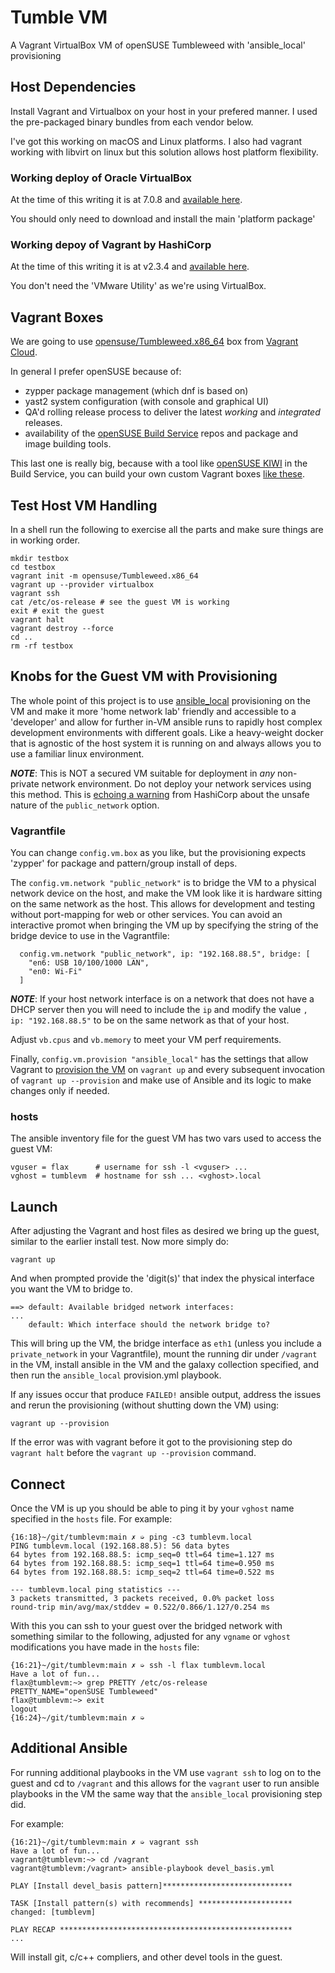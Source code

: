 # Tumble VM

A Vagrant VirtualBox VM of openSUSE Tumbleweed with 'ansible_local' provisioning

## Host Dependencies


Install Vagrant and Virtualbox on your host in your prefered manner. I used the pre-packaged binary bundles from each vendor below.

I've got this working on macOS and Linux platforms.  I also had vagrant working with libvirt on linux but this solution allows host platform flexibility.

### Working deploy of Oracle VirtualBox

At the time of this writing it is at 7.0.8 and [available here](https://www.virtualbox.org/wiki/Downloads).

You should only need to download and install the main 'platform package'

### Working depoy of Vagrant by HashiCorp

At the time of this writing it is at v2.3.4 and [available here](https://developer.hashicorp.com/vagrant/downloads).

You don't need the 'VMware Utility' as we're using VirtualBox.


## Vagrant Boxes

We are going to use [opensuse/Tumbleweed.x86_64](https://app.vagrantup.com/opensuse/boxes/Tumbleweed.x86_64) box from [Vagrant Cloud]( https://app.vagrantup.com/boxes/search).

In general I prefer openSUSE because of:

* zypper package management (which dnf is based on)
* yast2 system configuration (with console and graphical UI)
* QA'd rolling release process to deliver the latest _working_ and _integrated_ releases.
* availability of the [openSUSE Build Service](https://build.opensuse.org/) repos and package and image building tools.

This last one is really big, because with a tool like [openSUSE KIWI](https://osinside.github.io/kiwi/) in the Build Service, you can build your own custom Vagrant boxes [like these](https://build.opensuse.org/package/show/openSUSE:Factory:ToTest/kiwi-images-vagrant).

## Test Host VM Handling

In a shell run the following to exercise all the parts and make sure things are in working order.

    mkdir testbox
    cd testbox
    vagrant init -m opensuse/Tumbleweed.x86_64
    vagrant up --provider virtualbox
    vagrant ssh
    cat /etc/os-release # see the guest VM is working
    exit # exit the guest
    vagrant halt
    vagrant destroy --force
    cd ..
    rm -rf testbox

## Knobs for the Guest VM with Provisioning

The whole point of this project is to use [ansible_local](https://developer.hashicorp.com/vagrant/docs/provisioning/ansible_local) provisioning on the VM and make it more 'home network lab' friendly and accessible to a 'developer' and allow for further in-VM ansible runs to rapidly host complex development environments with different goals. Like a heavy-weight docker that is agnostic of the host system it is running on and always allows you to use a familiar linux environment.

***NOTE***: This is NOT a secured VM suitable for deployment in *any* non-private network environment. Do not deploy your network services using this method. This is [echoing a warning](https://developer.hashicorp.com/vagrant/docs/networking/public_network) from HashiCorp about the unsafe nature of the `public_network` option.

### Vagrantfile

You can change `config.vm.box` as you like, but the provisioning expects 'zypper' for package and pattern/group install of deps.

The `config.vm.network "public_network"` is to bridge the VM to a physical network device on the host, and make the VM look like it is hardware sitting on the same network as the host. This allows for development and testing without port-mapping for web or other services. You can avoid an interactive promot when bringing the VM up by specifying the string of the bridge device to use in the Vagrantfile:

      config.vm.network "public_network", ip: "192.168.88.5", bridge: [
        "en6: USB 10/100/1000 LAN",
        "en0: Wi-Fi"
      ]

***NOTE***: If your host network interface is on a network that does not have a DHCP server then you will need to include the `ip` and modify the value `, ip: "192.168.88.5"` to be on the same network as that of your host.

Adjust `vb.cpus` and `vb.memory` to meet your VM perf requirements.

Finally, `config.vm.provision "ansible_local"` has the settings that allow Vagrant to [provision the VM]() on `vagrant up` and every subsequent invocation of `vagrant up --provision` and make use of Ansible and its logic to make changes only if needed.

### hosts

The ansible inventory file for the guest VM has two vars used to access the guest VM:

    vguser = flax      # username for ssh -l <vguser> ...
    vghost = tumblevm  # hostname for ssh ... <vghost>.local

## Launch

After adjusting the Vagrant and host files as desired we bring up the guest, similar to the earlier install test. Now more simply do:

    vagrant up

And when prompted provide the 'digit(s)' that index the physical interface you want the VM to bridge to.

    ==> default: Available bridged network interfaces:
    ...
        default: Which interface should the network bridge to?

This will bring up the VM, the bridge interface as `eth1` (unless you include a `private_network` in your Vagrantfile), mount the running dir under `/vagrant` in the VM, install ansible in the VM and the galaxy collection specified, and then run the `ansible_local` provision.yml playbook.

If any issues occur that produce `FAILED!` ansible output, address the issues and rerun the provisioning (without shutting down the VM) using:

    vagrant up --provision

If the error was with vagrant before it got to the provisioning step do `vagrant halt` before the `vagrant up --provision` command.

## Connect

Once the VM is up you should be able to ping it by your `vghost` name specified in the `hosts` file. For example:

    {16:18}~/git/tumblevm:main ✗ ➭ ping -c3 tumblevm.local
    PING tumblevm.local (192.168.88.5): 56 data bytes
    64 bytes from 192.168.88.5: icmp_seq=0 ttl=64 time=1.127 ms
    64 bytes from 192.168.88.5: icmp_seq=1 ttl=64 time=0.950 ms
    64 bytes from 192.168.88.5: icmp_seq=2 ttl=64 time=0.522 ms
    
    --- tumblevm.local ping statistics ---
    3 packets transmitted, 3 packets received, 0.0% packet loss
    round-trip min/avg/max/stddev = 0.522/0.866/1.127/0.254 ms

With this you can ssh to your guest over the bridged network with something similar to the following, adjusted for any `vgname` or `vghost` modifications you have made in the `hosts` file:

    {16:21}~/git/tumblevm:main ✗ ➭ ssh -l flax tumblevm.local
    Have a lot of fun...
    flax@tumblevm:~> grep PRETTY /etc/os-release
    PRETTY_NAME="openSUSE Tumbleweed"
    flax@tumblevm:~> exit
    logout
    {16:24}~/git/tumblevm:main ✗ ➭



## Additional Ansible

For running additional playbooks in the VM use `vagrant ssh` to log on to the guest and cd to `/vagrant` and this allows for the `vagrant` user to run ansible playbooks in the VM the same way that the `ansible_local` provisioning step did.

For example:

    {16:21}~/git/tumblevm:main ✗ ➭ vagrant ssh
    Have a lot of fun...
    vagrant@tumblevm:~> cd /vagrant
    vagrant@tumblevm:/vagrant> ansible-playbook devel_basis.yml

    PLAY [Install devel_basis pattern]*****************************

    TASK [Install pattern(s) with recommends] *********************
    changed: [tumblevm]

    PLAY RECAP ****************************************************
    ...

Will install git, c/c++ compliers, and other devel tools in the guest.

